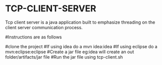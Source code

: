 # TCP-CLIENT-SERVER

Tcp client server is a java application built to emphasize threading on the client server communication process.

#Instructions are as follows

#clone the project #If using idea do a mvn idea:idea 
#If using eclipse do a mvn:eclipse:eclipse 
#Create a jar file eg:idea will create an out folder/artifacts/jar file 
#Run the jar file using tcp-client.sh
